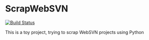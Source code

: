 ScrapWebSVN
===

[![Build Status](https://travis-ci.org/esparta/escrapper.png?branch=master)](https://travis-ci.org/esparta/escrapper)

This is a toy project, trying to scrap WebSVN projects using Python

